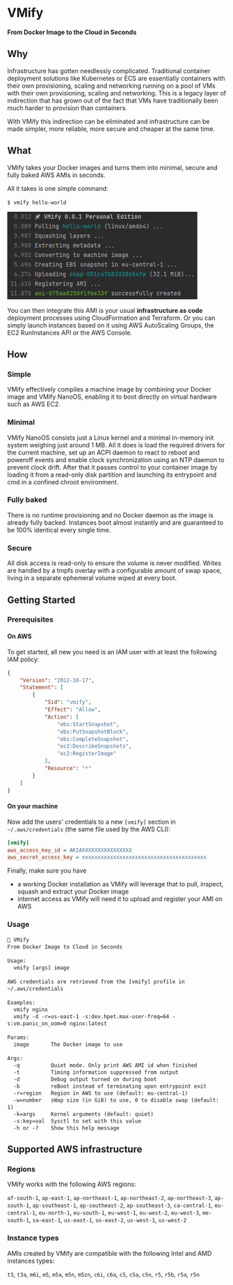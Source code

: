 # VMify
**From Docker Image to the Cloud in Seconds**

## Why

Infrastructure has gotten needlessly complicated. Traditional container deployment solutions like Kubernetes or ECS
are essentially containers with their own provisioning, scaling and networking running on a pool of VMs with their own
provisioning, scaling and networking. This is a legacy layer of indirection that has grown out of the fact that VMs
have traditionally been much harder to provision than containers.

With VMify this indirection can be eliminated and infrastructure can be made simpler, more reliable, more secure and
cheaper at the same time.

## What

VMify takes your Docker images and turns them into minimal, secure and fully baked AWS AMIs in seconds. 

All it takes is one simple command:

`$ vmify hello-world`

![Output](screenshot.png?raw=true)

You can then integrate this AMI is your usual **infrastructure as code** deployment processes using CloudFormation and Terraform.
Or you can simply launch instances based on it using AWS AutoScaling Groups, the EC2 RunInstances API or the AWS Console.

## How

### Simple
VMify effectively compiles a machine image by combining your Docker image and VMify NanoOS, enabling it to boot directly
on virtual hardware such as AWS EC2.

### Minimal
VMify NanoOS consists just a Linux kernel and a minimal in-memory init system weighing just around 1 MB. All it does is
load the required drivers for the current machine, set up an ACPI daemon to react to reboot and poweroff events and
enable clock synchronization using an NTP daemon to prevent clock drift. After that it passes control to your container
image by loading it from a read-only disk partition and launching its entrypoint and cmd in a confined chroot
environment.

### Fully baked
There is no runtime provisioning and no Docker daemon as the image is already fully backed. Instances boot almost
instantly and are guaranteed to be 100% identical every single time.

### Secure
All disk access is read-only to ensure the volume is never modified. Writes are handled by a tmpfs overlay with a 
configurable amount of swap space, living in a separate ephemeral volume wiped at every boot.

## Getting Started

### Prerequisites

#### On AWS
To get started, all new you need is an IAM user with at least the following IAM policy:
```json
{
    "Version": "2012-10-17",
    "Statement": [
        {
            "Sid": "vmify",
            "Effect": "Allow",
            "Action": [
                "ebs:StartSnapshot",
                "ebs:PutSnapshotBlock",
                "ebs:CompleteSnapshot",
                "ec2:DescribeSnapshots",
                "ec2:RegisterImage"
            ],
            "Resource": "*"
        }
    ]
}
```

#### On your machine
Now add the users' credentials to a new `[vmify]` section in `~/.aws/credentials` (the same file used by the AWS CLI):
```ini
[vmify]
aws_access_key_id = AKIAXXXXXXXXXXXXXXXX
aws_secret_access_key = xxxxxxxxxxxxxxxxxxxxxxxxxxxxxxxxxxxxxxxx
```

Finally, make sure you have
- a working Docker installation as VMify will leverage that to pull, inspect, squash and
extract your Docker image
- internet access as VMify will need it to upload and register your AMI on AWS

### Usage

```
🚀 VMify
From Docker Image to Cloud in Seconds

Usage: 
  vmify [args] image

AWS credentials are retrieved from the [vmify] profile in ~/.aws/credentials

Examples:
  vmify nginx
  vmify -d -r=us-east-1 -s:dev.hpet.max-user-freq=64 -s:vm.panic_on_oom=0 nginx:latest

Params:
  image       The Docker image to use
  
Args:
  -q          Quiet mode. Only print AWS AMI id when finished
  -t          Timing information suppressed from output
  -d          Debug output turned on during boot
  -b          reBoot instead of terminating upon entrypoint exit
  -r=region   Region in AWS to use (default: eu-central-1)
  -w=number   sWap size (in GiB) to use, 0 to disable swap (default: 1)
  -k=args     Kernel arguments (default: quiet)
  -s:key=val  Sysctl to set with this value
  -h or -?    Show this help message
```

## Supported AWS infrastructure

### Regions

VMify works with the following AWS regions:

`af-south-1`, `ap-east-1`, `ap-northeast-1`, `ap-northeast-2`, `ap-northeast-3`, `ap-south-1`, `ap-southeast-1`,
`ap-southeast-2`, `ap-southeast-3`, `ca-central-1`, `eu-central-1`, `eu-north-1`, `eu-south-1`, `eu-west-1`, 
`eu-west-2`, `eu-west-3`, `me-south-1`, `sa-east-1`, `us-east-1`, `us-east-2`, `us-west-1`, `us-west-2`

### Instance types

AMIs created by VMify are compatible with the following Intel and AMD instances types:

`t3`, `t3a`, `m6i`, `m5`, `m5a`, `m5n`, `m5zn`, `c6i`, `c6a`, `c5`, `c5a`, `c5n`, `r5`, `r5b`, `r5a`, `r5n`